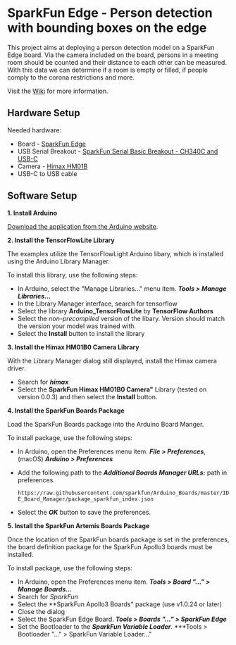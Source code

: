 # SparkFun Edge - Person detection with bounding boxes on the edge

This project aims at deploying a person detection model on a SparkFun Edge board.
Via the camera included on the board, persons in a meeting room should be counted
and their distance to each other can be measured.
With this data we can determine if a room is empty or filled, if people comply to the
corona restrictions and more.

Visit the [Wiki](https://iteragit.iteratec.de/sparkfun/sparky-rooms/-/wikis/home) for more information.


## Hardware Setup

Needed hardware:
- Board - [SparkFun Edge](https://www.sparkfun.com/products/15170)
- USB Serial Breakout - [SparkFun Serial Basic Breakout - CH340C and USB-C](https://www.sparkfun.com/products/15096)
- Camera - [Himax HM01B](https://www.sparkfun.com/products/15570)
- USB-C to USB cable


## Software Setup


**1. Install Arduino**

[Download the application from the Arduino website](https://www.arduino.cc/en/Main/Software).


**2. Install the TensorFlowLite Library**

The examples utilize the TensorFlowLight Arduino libary, which is installed using the Arduino Library Manager. 

To install this library, use the following steps:
* In Arduino, select the "Manage Libraries..." menu item. ***Tools > Manage Libraries...***
* In the Library Manager interface, search for tensorflow
* Select the library **Arduino_TensorFlowLite** by **TensorFlow Authors**
* Select the *non-precompiled* version of the libary. Version should match the version your model was trained with.
* Select the **Install** button to install the library

**3. Install the Himax HM01B0 Camera Library**

With the Library Manager dialog still displayed, install the Himax camera driver.
* Search for ***himax***
* Select the **SparkFun Himax HM01B0 Camera"** Library (tested on version 0.0.3) and then select the **Install** button.  

**4. Install the SparkFun Boards Package**

Load the SparkFun Boards package into the Arduino Board Manger.

To install package, use the following steps:

* In Arduino, open the Preferences menu item. ***File > Preferences***, (macOS) ***Arduino > Preferences***
* Add the following path to the ***Additional Boards Manager URLs:*** path in preferences.

  ```https://raw.githubusercontent.com/sparkfun/Arduino_Boards/master/IDE_Board_Manager/package_sparkfun_index.json```

* Select the ***OK*** button to save the preferences.

**5. Install the SparkFun Artemis Boards Package**

Once the location of the SparkFun boards package is set in the preferences, the board definition package for the SparkFun Apollo3 boards must be installed. 

To install package, use the following steps:
* In Arduino, open the Preferences menu item. ***Tools > Board "..." > Manage Boards...***
* Search for *SparkFun*
* Select the **SparkFun Apollo3 Boards" package (use v1.0.24 or later)
* Close the dialog
* Select the SparkFun Edge Board. ***Tools > Boards "..." > SparkFun Edge***
* Set the Bootloader to the ***SparkFun Variable Loader***. ***Tools > Bootloader "..." > SparkFun Variable Loader..."
